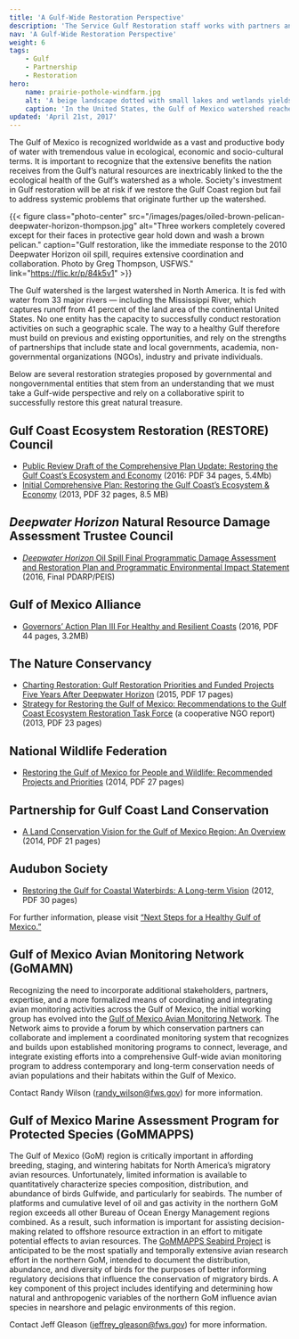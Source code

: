```yaml
---
title: 'A Gulf-Wide Restoration Perspective'
description: 'The Service Gulf Restoration staff works with partners and others to ensure a coordinated, strategic approach to the restoration of the Gulf of Mexico watershed.'
nav: 'A Gulf-Wide Restoration Perspective'
weight: 6
tags:
    - Gulf
    - Partnership
    - Restoration
hero:
    name: prairie-pothole-windfarm.jpg
    alt: 'A beige landscape dotted with small lakes and wetlands yields to several arrays of large wind turbines.'
    caption: 'In the United States, the Gulf of Mexico watershed reaches as far north as the Prairie Pothole region. This wind farm is located among some of region’s “potholes” found along the North and South Dakota border. Photo by Krista Lundgren, USFWS.'
updated: 'April 21st, 2017'
---
```


The Gulf of Mexico is recognized worldwide as a vast and productive body of water with tremendous value in ecological, economic and socio-cultural terms. It is important to recognize that the extensive benefits the nation receives from the Gulf’s natural resources are inextricably linked to the the ecological health of the Gulf’s watershed as a whole. Society's investment in Gulf restoration will be at risk if we restore the Gulf Coast region but fail to address systemic problems that originate further up the watershed.

{{< figure class="photo-center" src="/images/pages/oiled-brown-pelican-deepwater-horizon-thompson.jpg" alt="Three workers completely covered except for their faces in protective gear hold down and wash a brown pelican." caption="Gulf restoration, like the immediate response to the 2010 Deepwater Horizon oil spill, requires extensive coordination and collaboration. Photo by Greg Thompson, USFWS." link="https://flic.kr/p/84k5v1" >}}

The Gulf watershed is the largest watershed in North America. It is fed with water from 33 major rivers &mdash; including the Mississippi River, which captures runoff from 41 percent of the land area of the continental United States. No one entity has the capacity to successfully conduct restoration activities on such a geographic scale. The way to a healthy Gulf therefore must build on previous and existing opportunities, and rely on the strengths of partnerships that include state and local governments, academia, non-governmental organizations (NGOs), industry and private individuals.

Below are several restoration strategies proposed by governmental and nongovernmental entities that stem from an understanding that we must take a Gulf-wide perspective and rely on a collaborative spirit to successfully restore this great natural treasure.

## Gulf Coast Ecosystem Restoration (RESTORE) Council

- [Public Review Draft of the Comprehensive Plan Update: Restoring the Gulf Coast’s Ecosystem and Economy](https://restorethegulf.gov/sites/default/files/CO-PL_20160822_COMP_PLAN_UPDATE_DRAFT_English.pdf) (2016: PDF 34 pages, 5.4Mb)
- [Initial Comprehensive Plan: Restoring the Gulf Coast’s  Ecosystem & Economy](https://www.restorethegulf.gov/sites/default/files/Initial%20Comprehensive%20Plan%20Aug%202013.pdf) (2013, PDF 32 pages, 8.5 MB)

## *Deepwater Horizon* Natural Resource Damage Assessment Trustee Council

- [*Deepwater Horizon* Oil Spill Final Programmatic Damage Assessment and Restoration Plan and Programmatic Environmental Impact Statement](http://www.gulfspillrestoration.noaa.gov/restoration-planning/gulf-plan) (2016, Final PDARP/PEIS)

## Gulf of Mexico Alliance

- [Governors’ Action Plan III For Healthy and Resilient Coasts](http://www.gulfofmexicoalliance.org/documents/APIII.pdf) (2016, PDF 44 pages, 3.2MB)

## The Nature Conservancy

- [Charting Restoration: Gulf Restoration Priorities and Funded Projects Five Years After Deepwater Horizon](http://www.nature.org/ourinitiatives/regions/northamerica/areas/gulfofmexico/restoration/charting-restoration.xml) (2015, PDF 17 pages)
- [Strategy for Restoring the Gulf of Mexico: Recommendations to the Gulf Coast Ecosystem Restoration Task Force](http://www.nature.org/ourinitiatives/regions/northamerica/areas/gulfofmexico/explore/gulf-restoration-strategy-lr.pdf) (a cooperative NGO report) (2013, PDF 23 pages)

## National Wildlife Federation

- [Restoring the Gulf of Mexico for People and Wildlife: Recommended Projects and Priorities](http://www.nwf.org/News-and-Magazines/Media-Center/Reports/Archive/2014/12-09-14-Restoring-the-Gulf-of-Mexico-for-People-and-Wildlife.aspx) (2014, PDF 27 pages)

## Partnership for Gulf Coast Land Conservation

- [A Land Conservation Vision for the Gulf of Mexico Region: An Overview](http://gulfpartnership.org/index.php/site/issue/strategic-conservation) (2014, PDF 21 pages)

## Audubon Society

- [Restoring the Gulf for Coastal Waterbirds: A Long-term Vision](http://www.audubon.org/sites/default/files/documents/restoring_the_gulf_for_coastal_waterbirds_nov12lr.pdf) (2012, PDF 30 pages)

For further information, please visit [“Next Steps for a Healthy Gulf of Mexico.”](/gulf-restoration/next-steps/)

## Gulf of Mexico Avian Monitoring Network (GoMAMN)

Recognizing the need to incorporate additional stakeholders, partners, expertise, and a more formalized means of coordinating and integrating avian monitoring activities across the Gulf of Mexico, the initial working group has evolved into the [Gulf of Mexico Avian Monitoring Network](https://gomamn.org/). The Network aims to provide a forum by which conservation partners can collaborate and implement a coordinated monitoring system that recognizes and builds upon established monitoring programs to connect, leverage, and integrate existing efforts into a comprehensive Gulf-wide avian monitoring program to address contemporary and long-term conservation needs of avian populations and their habitats within the Gulf of Mexico.

Contact Randy Wilson ([randy_wilson@fws.gov](randy_wilson@fws.gov)) for more information.

## Gulf of Mexico Marine Assessment Program for Protected Species (GoMMAPPS)

The Gulf of Mexico (GoM) region is critically important in affording breeding, staging, and wintering habitats for North America’s migratory avian resources. Unfortunately, limited information is available to quantitatively characterize species composition, distribution, and abundance of birds Gulfwide, and particularly for seabirds. The number of platforms and cumulative level of oil and gas activity in the northern GoM region exceeds all other Bureau of Ocean Energy Management regions combined. As a result, such information is important for assisting decision-making related to offshore resource extraction in an effort to mitigate potential effects to avian resources. The [GoMMAPPS Seabird Project](https://www.boem.gov/GOMMAPPS/) is anticipated to be the most spatially and temporally extensive avian research effort in the northern GoM, intended to document the distribution, abundance, and diversity of birds for the purposes of better informing regulatory decisions that influence the conservation of migratory birds. A key component of this project includes identifying and determining how natural and anthropogenic variables of the northern GoM influence avian species in nearshore and pelagic environments of this region.

Contact Jeff Gleason ([jeffrey_gleason@fws.gov](mailto:jeffrey_gleason@fws.gov)) for more information.
